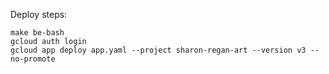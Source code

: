 Deploy steps:

    make be-bash
    gcloud auth login
    gcloud app deploy app.yaml --project sharon-regan-art --version v3 --no-promote
